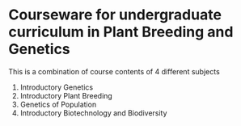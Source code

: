 # Courseware for undergraduate curriculum in Plant Breeding and Genetics

This is a combination of course contents of 4 different subjects

1. Introductory Genetics
2. Introductory Plant Breeding
3. Genetics of Population
4. Introductory Biotechnology and Biodiversity

